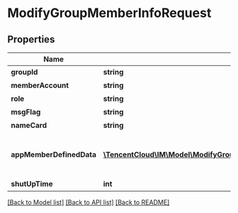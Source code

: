 # ModifyGroupMemberInfoRequest

## Properties
Name | Type | Description | Notes
------------ | ------------- | ------------- | -------------
**groupId** | **string** | 操作的群 ID | 
**memberAccount** | **string** | 要操作的群成员 | 
**role** | **string** | 成员身份，Admin/Member 分别为设置/取消管理员 | [optional] 
**msgFlag** | **string** | 消息屏蔽类型 | [optional] 
**nameCard** | **string** | 群名片（最大不超过50个字节） | [optional] 
**appMemberDefinedData** | [**\TencentCloud\IM\Model\ModifyGroupMemberInfoRequestAppMemberDefinedData[]**](ModifyGroupMemberInfoRequestAppMemberDefinedData.md) | 群成员维度的自定义字段，默认情况是没有的，可以通过 即时通信 IM 控制台（https://console.cloud.tencent.com/im） 进行配置，详情请参阅 群组系统（https://cloud.tencent.com/document/product/269/1502） | [optional] 
**shutUpTime** | **int** | 需禁言时间，单位为秒，0表示取消禁言 | [optional] 

[[Back to Model list]](../README.md#documentation-for-models) [[Back to API list]](../README.md#documentation-for-api-endpoints) [[Back to README]](../README.md)


